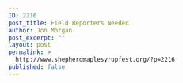 ```yaml
---
ID: 2216
post_title: Field Reporters Needed
author: Jon Morgan
post_excerpt: ""
layout: post
permalink: >
  http://www.shepherdmaplesyrupfest.org/?p=2216
published: false
---
```

<div class="" data-block="true" data-editor="5l08k" data-offset-key="8e4nt-0-0"></div>
<div class="" data-block="true" data-editor="5l08k" data-offset-key="6rv82-0-0">
<div class="_1mf _1mj" data-offset-key="6rv82-0-0"></div>
</div>